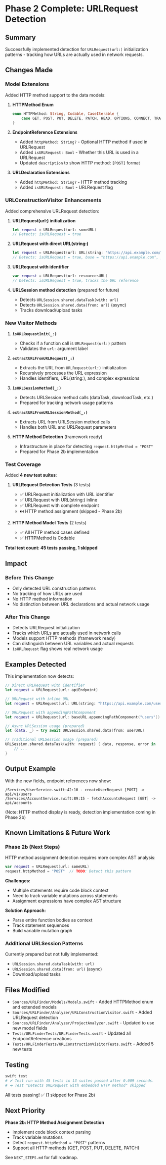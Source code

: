 # Phase 2 Complete: URLRequest Detection

## Summary

Successfully implemented detection for `URLRequest(url:)` initialization patterns - tracking how URLs are actually used in network requests.

## Changes Made

### Model Extensions

Added HTTP method support to the data models:

1. **HTTPMethod Enum**
   ```swift
   enum HTTPMethod: String, Codable, CaseIterable {
       case GET, POST, PUT, DELETE, PATCH, HEAD, OPTIONS, CONNECT, TRACE
   }
   ```

2. **EndpointReference Extensions**
   - Added `httpMethod: String?` - Optional HTTP method if used in URLRequest
   - Added `isURLRequest: Bool` - Whether this URL is used in a URLRequest
   - Updated `description` to show HTTP method: `[POST]` format

3. **URLDeclaration Extensions**
   - Added `httpMethod: String?` - HTTP method tracking
   - Added `isURLRequest: Bool` - URLRequest flag

### URLConstructionVisitor Enhancements

Added comprehensive URLRequest detection:

1. **URLRequest(url:) initialization**
   ```swift
   let request = URLRequest(url: someURL)
   // Detects: isURLRequest = true
   ```

2. **URLRequest with direct URL(string:)**
   ```swift
   let request = URLRequest(url: URL(string: "https://api.example.com/users")!)
   // Detects: isURLRequest = true, base = "https://api.example.com", path = "users"
   ```

3. **URLRequest with identifier**
   ```swift
   var request = URLRequest(url: resourcesURL)
   // Detects: isURLRequest = true, tracks the URL reference
   ```

4. **URLSession method detection** (prepared for future)
   - Detects `URLSession.shared.dataTask(with: url)`
   - Detects `URLSession.shared.data(from: url)` (async)
   - Tracks download/upload tasks

### New Visitor Methods

1. **`isURLRequestInit(_:)`**
   - Checks if a function call is `URLRequest(url:)` pattern
   - Validates the `url:` argument label

2. **`extractURLFromURLRequest(_:)`**
   - Extracts the URL from `URLRequest(url:)` initialization
   - Recursively processes the URL expression
   - Handles identifiers, URL(string:), and complex expressions

3. **`isURLSessionMethod(_:)`**
   - Detects URLSession method calls (dataTask, downloadTask, etc.)
   - Prepared for tracking network usage patterns

4. **`extractURLFromURLSessionMethod(_:)`**
   - Extracts URL from URLSession method calls
   - Handles both URL and URLRequest parameters

5. **HTTP Method Detection** (framework ready)
   - Infrastructure in place for detecting `request.httpMethod = "POST"`
   - Prepared for Phase 2b implementation

### Test Coverage

Added **4 new test suites**:

1. **URLRequest Detection Tests** (3 tests)
   - ✅ URLRequest initialization with URL identifier
   - ✅ URLRequest with URL(string:) inline
   - ✅ URLRequest with complete endpoint
   - ⏭️ HTTP method assignment (skipped - Phase 2b)

2. **HTTP Method Model Tests** (2 tests)
   - ✅ All HTTP method cases defined
   - ✅ HTTPMethod is Codable

**Total test count: 45 tests passing, 1 skipped**

## Impact

### Before This Change
- Only detected URL construction patterns
- No tracking of how URLs are used
- No HTTP method information
- No distinction between URL declarations and actual network usage

### After This Change  
- Detects URLRequest initialization
- Tracks which URLs are actually used in network calls
- Models support HTTP methods (framework ready)
- Can distinguish between URL variables and actual requests
- `isURLRequest` flag shows real network usage

## Examples Detected

This implementation now detects:

```swift
// Direct URLRequest with identifier
let request = URLRequest(url: apiEndpoint)

// URLRequest with inline URL
let request = URLRequest(url: URL(string: "https://api.example.com/users")!)

// URLRequest with appendingPathComponent
let request = URLRequest(url: baseURL.appendingPathComponent("users"))

// Async URLSession usage (prepared)
let (data, _) = try await URLSession.shared.data(from: userURL)

// Traditional URLSession usage (prepared)
URLSession.shared.dataTask(with: request) { data, response, error in
    // ...
}
```

## Output Example

With the new fields, endpoint references now show:

```
/Services/UserService.swift:42:10 - createUserRequest [POST] -> api/v1/users
/Services/AccountService.swift:89:15 - fetchAccountsRequest [GET] -> api/accounts
```

(Note: HTTP method display is ready, detection implementation coming in Phase 2b)

## Known Limitations & Future Work

### Phase 2b (Next Steps)
HTTP method assignment detection requires more complex AST analysis:

```swift
var request = URLRequest(url: someURL)
request.httpMethod = "POST"  // TODO: Detect this pattern
```

**Challenges:**
- Multiple statements require code block context
- Need to track variable mutations across statements
- Assignment expressions have complex AST structure

**Solution Approach:**
- Parse entire function bodies as context
- Track statement sequences
- Build variable mutation graph

### Additional URLSession Patterns
Currently prepared but not fully implemented:
- `URLSession.shared.dataTask(with: url)`
- `URLSession.shared.data(from: url)` (async)
- Download/upload tasks

## Files Modified

- `Sources/URLFinder/Models/Models.swift` - Added HTTPMethod enum and extended models
- `Sources/URLFinder/Analyzer/URLConstructionVisitor.swift` - Added URLRequest detection
- `Sources/URLFinder/Analyzer/ProjectAnalyzer.swift` - Updated to use new model fields
- `Tests/URLFinderTests/URLFinderTests.swift` - Updated all EndpointReference creations
- `Tests/URLFinderTests/URLConstructionVisitorTests.swift` - Added 5 new tests

## Testing

```bash
swift test
# ✔ Test run with 45 tests in 13 suites passed after 0.009 seconds.
# ➜ Test "Detects URLRequest with embedded HTTP method" skipped
```

All tests passing! ✅ (1 skipped for Phase 2b)

## Next Priority

**Phase 2b: HTTP Method Assignment Detection**
- Implement code block context parsing
- Track variable mutations
- Detect `request.httpMethod = "POST"` patterns
- Support all HTTP methods (GET, POST, PUT, DELETE, PATCH)

See `NEXT_STEPS.md` for full roadmap.
